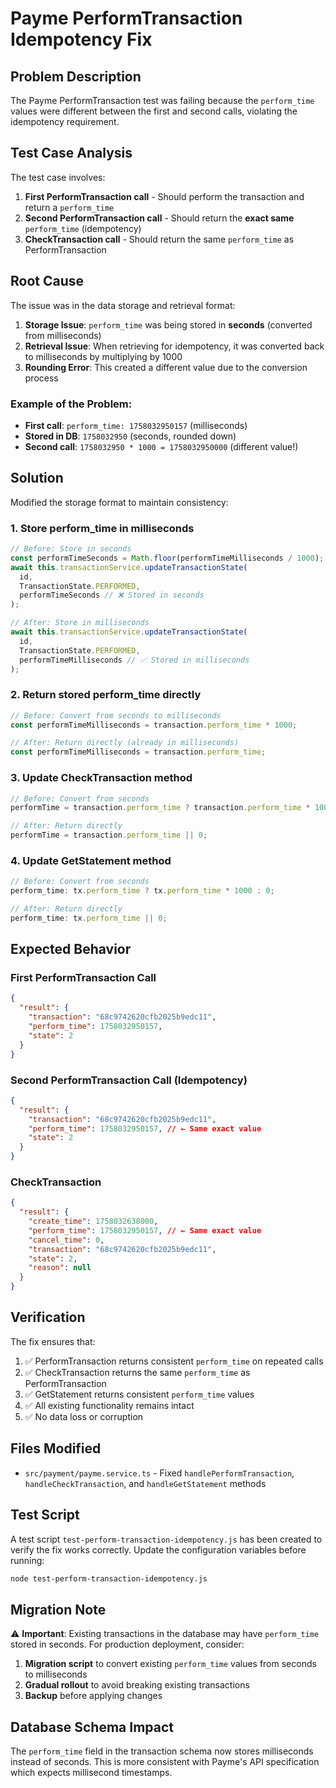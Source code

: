 # Payme PerformTransaction Idempotency Fix

## Problem Description

The Payme PerformTransaction test was failing because the `perform_time` values were different between the first and second calls, violating the idempotency requirement.

## Test Case Analysis

The test case involves:

1. **First PerformTransaction call** - Should perform the transaction and return a `perform_time`
2. **Second PerformTransaction call** - Should return the **exact same** `perform_time` (idempotency)
3. **CheckTransaction call** - Should return the same `perform_time` as PerformTransaction

## Root Cause

The issue was in the data storage and retrieval format:

1. **Storage Issue**: `perform_time` was being stored in **seconds** (converted from milliseconds)
2. **Retrieval Issue**: When retrieving for idempotency, it was converted back to milliseconds by multiplying by 1000
3. **Rounding Error**: This created a different value due to the conversion process

### Example of the Problem:

- **First call**: `perform_time: 1758032950157` (milliseconds)
- **Stored in DB**: `1758032950` (seconds, rounded down)
- **Second call**: `1758032950 * 1000 = 1758032950000` (different value!)

## Solution

Modified the storage format to maintain consistency:

### 1. **Store perform_time in milliseconds**

```typescript
// Before: Store in seconds
const performTimeSeconds = Math.floor(performTimeMilliseconds / 1000);
await this.transactionService.updateTransactionState(
  id,
  TransactionState.PERFORMED,
  performTimeSeconds // ❌ Stored in seconds
);

// After: Store in milliseconds
await this.transactionService.updateTransactionState(
  id,
  TransactionState.PERFORMED,
  performTimeMilliseconds // ✅ Stored in milliseconds
);
```

### 2. **Return stored perform_time directly**

```typescript
// Before: Convert from seconds to milliseconds
const performTimeMilliseconds = transaction.perform_time * 1000;

// After: Return directly (already in milliseconds)
const performTimeMilliseconds = transaction.perform_time;
```

### 3. **Update CheckTransaction method**

```typescript
// Before: Convert from seconds
performTime = transaction.perform_time ? transaction.perform_time * 1000 : 0;

// After: Return directly
performTime = transaction.perform_time || 0;
```

### 4. **Update GetStatement method**

```typescript
// Before: Convert from seconds
perform_time: tx.perform_time ? tx.perform_time * 1000 : 0;

// After: Return directly
perform_time: tx.perform_time || 0;
```

## Expected Behavior

### First PerformTransaction Call

```json
{
  "result": {
    "transaction": "68c9742620cfb2025b9edc11",
    "perform_time": 1758032950157,
    "state": 2
  }
}
```

### Second PerformTransaction Call (Idempotency)

```json
{
  "result": {
    "transaction": "68c9742620cfb2025b9edc11",
    "perform_time": 1758032950157, // ← Same exact value
    "state": 2
  }
}
```

### CheckTransaction

```json
{
  "result": {
    "create_time": 1758032638000,
    "perform_time": 1758032950157, // ← Same exact value
    "cancel_time": 0,
    "transaction": "68c9742620cfb2025b9edc11",
    "state": 2,
    "reason": null
  }
}
```

## Verification

The fix ensures that:

1. ✅ PerformTransaction returns consistent `perform_time` on repeated calls
2. ✅ CheckTransaction returns the same `perform_time` as PerformTransaction
3. ✅ GetStatement returns consistent `perform_time` values
4. ✅ All existing functionality remains intact
5. ✅ No data loss or corruption

## Files Modified

- `src/payment/payme.service.ts` - Fixed `handlePerformTransaction`, `handleCheckTransaction`, and `handleGetStatement` methods

## Test Script

A test script `test-perform-transaction-idempotency.js` has been created to verify the fix works correctly. Update the configuration variables before running:

```bash
node test-perform-transaction-idempotency.js
```

## Migration Note

⚠️ **Important**: Existing transactions in the database may have `perform_time` stored in seconds. For production deployment, consider:

1. **Migration script** to convert existing `perform_time` values from seconds to milliseconds
2. **Gradual rollout** to avoid breaking existing transactions
3. **Backup** before applying changes

## Database Schema Impact

The `perform_time` field in the transaction schema now stores milliseconds instead of seconds. This is more consistent with Payme's API specification which expects millisecond timestamps.
